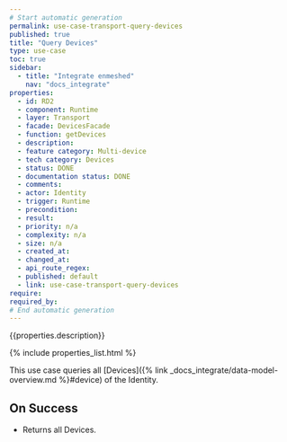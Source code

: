```yaml
---
# Start automatic generation
permalink: use-case-transport-query-devices
published: true
title: "Query Devices"
type: use-case
toc: true
sidebar:
  - title: "Integrate enmeshed"
    nav: "docs_integrate"
properties:
  - id: RD2
  - component: Runtime
  - layer: Transport
  - facade: DevicesFacade
  - function: getDevices
  - description:
  - feature category: Multi-device
  - tech category: Devices
  - status: DONE
  - documentation status: DONE
  - comments:
  - actor: Identity
  - trigger: Runtime
  - precondition:
  - result:
  - priority: n/a
  - complexity: n/a
  - size: n/a
  - created_at:
  - changed_at:
  - api_route_regex:
  - published: default
  - link: use-case-transport-query-devices
require:
required_by:
# End automatic generation
---
```


{{properties.description}}

{% include properties_list.html %}

This use case queries all [Devices]({% link _docs_integrate/data-model-overview.md %}#device) of the Identity.

## On Success

- Returns all Devices.
